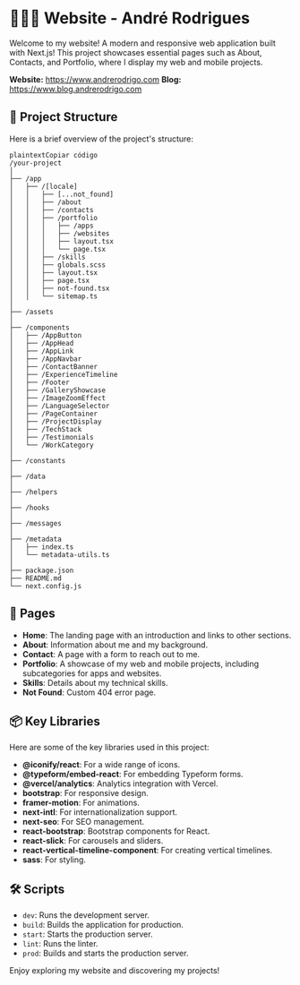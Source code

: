 # 👨🏽‍💻 Website - André Rodrigues

Welcome to my website! A modern and responsive web application built with Next.js! This project showcases essential pages such as About, Contacts, and Portfolio, where I display my web and mobile projects.

**Website:** https://www.andrerodrigo.com
**Blog:** https://www.blog.andrerodrigo.com

## 📂 Project Structure

Here is a brief overview of the project's structure:

```
plaintextCopiar código
/your-project
│
├── /app
│   ├── /[locale]
│   │   ├── [...not_found]
│   │   ├── /about
│   │   ├── /contacts
│   │   ├── /portfolio
│   │   │   ├── /apps
│   │   │   ├── /websites
│   │   │   ├── layout.tsx
│   │   │   └── page.tsx
│   │   ├── /skills
│   │   ├── globals.scss
│   │   ├── layout.tsx
│   │   ├── page.tsx
│   │   ├── not-found.tsx
│   │   └── sitemap.ts
│
├── /assets
│
├── /components
│   ├── /AppButton
│   ├── /AppHead
│   ├── /AppLink
│   ├── /AppNavbar
│   ├── /ContactBanner
│   ├── /ExperienceTimeline
│   ├── /Footer
│   ├── /GalleryShowcase
│   ├── /ImageZoomEffect
│   ├── /LanguageSelector
│   ├── /PageContainer
│   ├── /ProjectDisplay
│   ├── /TechStack
│   ├── /Testimonials
│   └── /WorkCategory
│
├── /constants
│
├── /data
│
├── /helpers
│
├── /hooks
│
├── /messages
│
├── /metadata
│   ├── index.ts
│   └── metadata-utils.ts
│
├── package.json
├── README.md
└── next.config.js

```

## 🚀 Pages

- **Home**: The landing page with an introduction and links to other sections.
- **About**: Information about me and my background.
- **Contact**: A page with a form to reach out to me.
- **Portfolio**: A showcase of my web and mobile projects, including subcategories for apps and websites.
- **Skills**: Details about my technical skills.
- **Not Found**: Custom 404 error page.

## 📦 Key Libraries

Here are some of the key libraries used in this project:

- **@iconify/react**: For a wide range of icons.
- **@typeform/embed-react**: For embedding Typeform forms.
- **@vercel/analytics**: Analytics integration with Vercel.
- **bootstrap**: For responsive design.
- **framer-motion**: For animations.
- **next-intl**: For internationalization support.
- **next-seo**: For SEO management.
- **react-bootstrap**: Bootstrap components for React.
- **react-slick**: For carousels and sliders.
- **react-vertical-timeline-component**: For creating vertical timelines.
- **sass**: For styling.

## 🛠️ Scripts

- `dev`: Runs the development server.
- `build`: Builds the application for production.
- `start`: Starts the production server.
- `lint`: Runs the linter.
- `prod`: Builds and starts the production server.

Enjoy exploring my website and discovering my projects!
